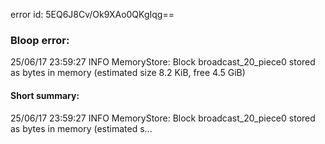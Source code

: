 error id: 5EQ6J8Cv/Ok9XAo0QKgIqg==
### Bloop error:

25/06/17 23:59:27 INFO MemoryStore: Block broadcast_20_piece0 stored as bytes in memory (estimated size 8.2 KiB, free 4.5 GiB)
#### Short summary: 

25/06/17 23:59:27 INFO MemoryStore: Block broadcast_20_piece0 stored as bytes in memory (estimated s...